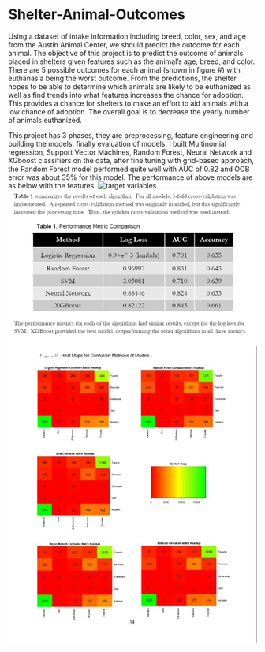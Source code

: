 # Shelter-Animal-Outcomes
Using a dataset of intake information including breed, color, sex, and age from the Austin Animal Center, we should predict the outcome for each animal.
The objective of this project is to predict the outcome of animals placed in shelters given features such as the animal’s age, breed, and color.  There are 5 possible outcomes for each animal (shown in figure #) with euthanasia being the worst outcome.  From the predictions, the shelter hopes to be able to determine which animals are likely to be euthanized as well as find trends into what features increases the chance for adoption.  This provides a chance for shelters to make an effort to aid animals with a low chance of adoption.  The overall goal is to decrease the yearly number of animals euthanized.

This project has 3 phases, they are preprocessing, feature engineering and building the models, finally evaluation of models. I built Multinomial regression, Support Vector Machines, Random Forest,  Neural Network and XGboost classifiers on the data,  after fine tuning with grid-based approach, the Random Forest model performed quite well with AUC of 0.82 and OOB error was about 35% for this model.
The performance of above models are as below with the features:
![target variables](amo.JPG?raw=true "Target classes")
![metric comparison](asometric.PNG?raw=true "performance evaluation")
![Confusion matices](cmt.JPG?raw=true "confusion matrix")
